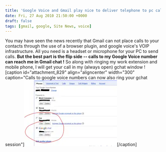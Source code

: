 ```yaml
---
title: 'Google Voice and Gmail play nice to deliver telephone to pc calls'
date: Fri, 27 Aug 2010 21:50:00 +0000
draft: false
tags: [gmail, google, Site News, voice]
---
```


You may have seen the news recently that Gmail can not place calls to your contacts through the use of a browser plugin, and google voice's VOIP infrastructure. All you need is a headset or microphone for your PC to send calls. **But the best part is the flip side -- calls to my Google Voice number can reach me in Gmail chat !** So along with ringing my work extension and mobile phone, I will get your call in my (always open) gchat window ! \[caption id="attachment_829" align="aligncenter" width="300" caption="Calls to google voice numbers can now also ring your gchat session"\][![Calls to google voice numbers can now also ring your gchat session](gchatvoiuce-300x213.webp "Google Voice and Gchat play nice")](gchatvoiuce.webp)\[/caption\]
